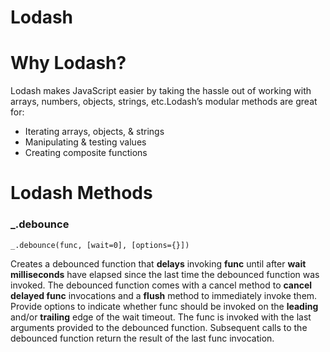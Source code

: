 # Lodash

# Why Lodash?

Lodash makes JavaScript easier by taking the hassle out of working with arrays, numbers, objects, strings, etc.Lodash’s modular methods are great for:

- Iterating arrays, objects, & strings
- Manipulating & testing values
- Creating composite functions

# Lodash Methods

### _.debounce

`_.debounce(func, [wait=0], [options={}])`

Creates a debounced function that **delays** invoking **func** until after **wait** **milliseconds** have elapsed since the last time the debounced function was invoked. The debounced function comes with a cancel method to **cancel delayed func** invocations and a **flush** method to immediately invoke them. Provide options to indicate whether func should be invoked on the **leading** and/or **trailing** edge of the wait timeout. The func is invoked with the last arguments provided to the debounced function. Subsequent calls to the debounced function return the result of the last func invocation.